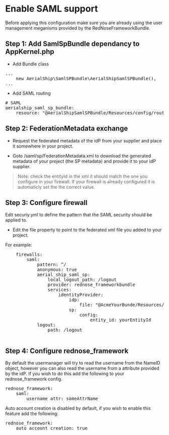 Enable SAML support
===================

Before applying this configuration make sure you are already using the user management
meganisms provided by the RedNoseFrameworkBundle.

Step 1: Add SamlSpBundle dependancy to AppKernel.php
----------------------------------------------------
- Add Bundle class
<pre>
...
    new AerialShip\SamlSPBundle\AerialShipSamlSPBundle(),
...
</pre>

- Add SAML routing
<pre>
# SAML
aerialship_saml_sp_bundle:
    resource: "@AerialShipSamlSPBundle/Resources/config/routing.yml"
</pre>

Step 2: FederationMetadata exchange
-----------------------------------

- Request the federated metadata of the idP from your supplier and place it somewhere in your project.

- Goto /saml/sp/FederationMetadata.xml to download the generated metadata of your project (the SP metadata) and provide it to your idP supplier.
> Note: check the entityId in the xml it should match the one you configure in your firewall. If your firewall is already configured it is automaticly set the the correct value.


Step 3: Configure firewall
--------------------------

Edit securiy.yml to define the pattern that the SAML security should be applied to.

- Edit the file property to point to the federated xml file you added to your project.

For example:
<pre>
    firewalls:
        saml:
            pattern: ^/
            anonymous: true
            aerial_ship_saml_sp:
                local_logout_path: /logout
                provider: rednose_frameworkbundle
                services:
                    identityProvider:
                        idp:
                            file: "@AcmeYourBunde/Resources/config/idp-FederationMetadata.xml"
                        sp:
                            config:
                                entity_id: yourEntityId
            logout:
                path: /logout

</pre>

Step 4: Configure rednose_framework
-----------------------------------

By default the usermanager will try to read the username from the NameID object, however you can also read
the username from a attribute provided by the idP. If you wish to do this add the following to your rednose_framework config.

<pre>
rednose_framework:
    saml:
        username_attr: someAttrName
</pre>

Auto account creation is disabled by default, if you wish to enable this feature add the following:
<pre>
rednose_framework:
    auto_account_creation: true
</pre>
